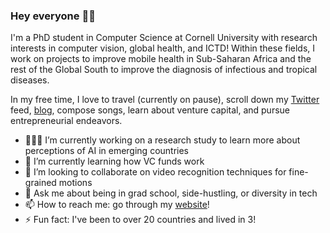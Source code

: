 ### Hey everyone  👋🏾

<!--
**chinasaokolo/chinasaokolo** is a ✨ _special_ ✨ repository because its `README.md` (this file) appears on your GitHub profile. -->

I'm a PhD student in Computer Science at Cornell University with research interests in computer vision, global health, and ICTD! Within these fields, I work on projects to improve mobile health in Sub-Saharan Africa and the rest of the Global South to improve the diagnosis of infectious and tropical diseases.

In my free time, I love to travel (currently on pause), scroll down my [Twitter](twitter.com/chinasza) feed, [blog](www.collegesista.com), compose songs, learn about venture capital, and pursue entrepreneurial endeavors.

- 👩🏿‍💻 I’m currently working on a research study to learn more about perceptions of AI in emerging countries
- 🌱 I’m currently learning how VC funds work
- 🤝 I’m looking to collaborate on video recognition techniques for fine-grained motions
- 💬 Ask me about being in grad school, side-hustling, or diversity in tech
- 📫 How to reach me: go through my [website](www.chinasaokolo.com)!
- ⚡ Fun fact: I've been to over 20 countries and lived in 3!

<!--
- 👯 I’m looking to collaborate on ...
- 🤔 I’m looking for help with ...
- 😄 Pronouns: ...
-->

